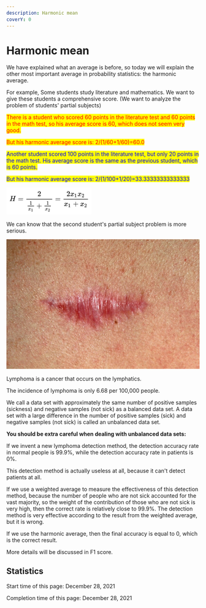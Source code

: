 ```yaml
---
description: Harmonic mean
coverY: 0
---
```


# Harmonic mean

We have explained what an average is before, so today we will explain the other most important average in probability statistics: the harmonic average.

For example, Some students study literature and mathematics. We want to give these students a comprehensive score. (We want to analyze the problem of students' partial subjects)

<mark style="color:red;">There is a student who scored 60 points in the literature test and 60 points in the math test, so his average score is 60, which does not seem very good.</mark>

<mark style="color:red;">But his harmonic average score is: 2/(1/60+1/60)=60.0</mark>

<mark style="color:blue;">Another student scored 100 points in the literature test, but only 20 points in the math test. His average score is the same as the previous student, which is 60 points.</mark>

<mark style="color:blue;">But his harmonic average score is: 2/(1/100+1/20)=33.33333333333333</mark>

![binary harmonic mean definition](<../.gitbook/assets/image (19) (1) (1) (1) (1).png>)

We can know that the second student's partial subject problem is more serious.



![Lymphoma](<../.gitbook/assets/image (6) (1) (1).png>)

Lymphoma is a cancer that occurs on the lymphatics.

The incidence of lymphoma is only 6.68 per 100,000 people.

We call a data set with approximately the same number of positive samples (sickness) and negative samples (not sick) as a balanced data set. A data set with a large difference in the number of positive samples (sick) and negative samples (not sick) is called an unbalanced data set.

**You should be extra careful when dealing with unbalanced data sets:**

If we invent a new lymphoma detection method, the detection accuracy rate in normal people is 99.9%, while the detection accuracy rate in patients is 0%.

This detection method is actually useless at all, because it can't detect patients at all.

If we use a weighted average to measure the effectiveness of this detection method, because the number of people who are not sick accounted for the vast majority, so the weight of the contribution of those who are not sick is very high, then the correct rate is relatively close to 99.9%. The detection method is very effective according to the result from the weighted average, but it is wrong.

If we use the harmonic average, then the final accuracy is equal to 0, which is the correct result.

More details will be discussed in F1 score.

## Statistics

Start time of this page: December 28, 2021

Completion time of this page: December 28, 2021
